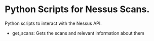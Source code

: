 # Python Scripts for Nessus Scans. 

Python scripts to interact with the Nessus API. 
- get_scans: Gets the scans and relevant information about them 
